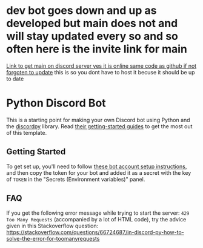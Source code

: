 # dev bot goes down and up as developed but main does not and will stay updated every so and so often here is the invite link for main
[Link to get main on discord server yes it is online same code as github if not forgoten to update](https://discord.com/oauth2/authorize?client_id=1208530587544191057&permissions=0&scope=bot)
this is so you dont have to host it becuse it should be up to date






# Python Discord Bot

This is a starting point for making your own Discord bot using Python and the [discordpy](https://discordpy.readthedocs.io/) library.
Read [their getting-started guides](https://discordpy.readthedocs.io/en/stable/#getting-started) to get the most out of this template.

## Getting Started

To get set up, you'll need to follow [these bot account setup instructions](https://discordpy.readthedocs.io/en/stable/discord.html),
and then copy the token for your bot and added it as a secret with the key of `TOKEN` in the "Secrets (Environment variables)" panel.

## FAQ

If you get the following error message while trying to start the server: `429 Too Many Requests` (accompanied by a lot of HTML code), 
try the advice given in this Stackoverflow question:
https://stackoverflow.com/questions/66724687/in-discord-py-how-to-solve-the-error-for-toomanyrequests
